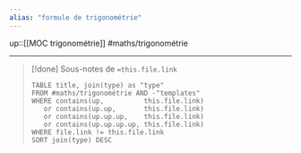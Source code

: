 ```yaml
---
alias: "formule de trigonométrie"
---
```

up::[[MOC trigonométrie]]
#maths/trigonométrie

----

> [!done] Sous-notes de `=this.file.link`
> ```dataview
> TABLE title, join(type) as "type"
> FROM #maths/trigonométrie AND -"templates"
> WHERE contains(up,          this.file.link)
>    or contains(up.up,       this.file.link)
>    or contains(up.up.up,    this.file.link)
>    or contains(up.up.up.up, this.file.link)
> WHERE file.link != this.file.link
> SORT join(type) DESC
> ```

